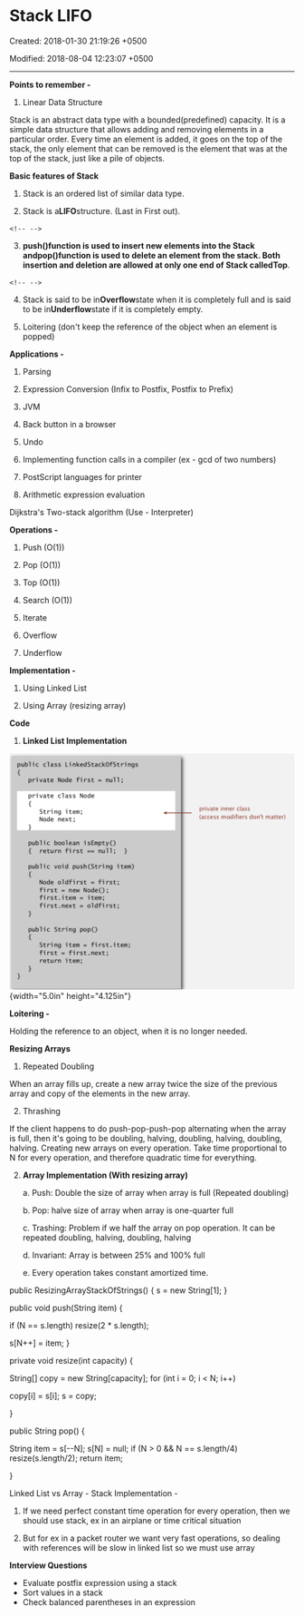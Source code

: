# Stack LIFO

Created: 2018-01-30 21:19:26 +0500

Modified: 2018-08-04 12:23:07 +0500

---

**Points to remember -**

1.  Linear Data Structure



Stack is an abstract data type with a bounded(predefined) capacity. It is a simple data structure that allows adding and removing elements in a particular order. Every time an element is added, it goes on the top of the stack, the only element that can be removed is the element that was at the top of the stack, just like a pile of objects.



**Basic features of Stack**

1.  Stack is an ordered list of similar data type.

2.  Stack is a**LIFO**structure. (Last in First out).

```{=html}
<!-- -->
```
3.  **push()**function is used to insert new elements into the Stack and**pop()**function is used to delete an element from the stack. Both insertion and deletion are allowed at only one end of Stack called**Top**.

```{=html}
<!-- -->
```
4.  Stack is said to be in**Overflow**state when it is completely full and is said to be in**Underflow**state if it is completely empty.

5.  Loitering (don't keep the reference of the object when an element is popped)



**Applications -**

1.  Parsing

2.  Expression Conversion (Infix to Postfix, Postfix to Prefix)

3.  JVM

4.  Back button in a browser

5.  Undo

6.  Implementing function calls in a compiler (ex - gcd of two numbers)

7.  PostScript languages for printer

8.  Arithmetic expression evaluation

Dijkstra's Two-stack algorithm (Use - Interpreter)



**Operations -**

1.  Push (O(1))

2.  Pop (O(1))

3.  Top (O(1))

4.  Search (O(1))

5.  Iterate

6.  Overflow

7.  Underflow



**Implementation -**

1.  Using Linked List

2.  Using Array (resizing array)



**Code**

1.  **Linked List Implementation**



![public class Li nkedStack0fStrings pri vate Node fi rst = null; pri vate class Node String item; Node next; public boolean isEmpty() { return fi rst null; public void push (String item) Node oldfi rst = fi rst; first = new Node() ; fi rst. item = item; fi rst.next = 01 dfi rst; public String pop() String item = first. item; fi rst = first. next; return item; private inner class (access modifiers don't matter) ](media/Stack-LIFO-image1.png){width="5.0in" height="4.125in"}



**Loitering -**

Holding the reference to an object, when it is no longer needed.



**Resizing Arrays**

1.  Repeated Doubling

When an array fills up, create a new array twice the size of the previous array and copy of the elements in the new array.

2.  Thrashing

If the client happens to do push-pop-push-pop alternating when the array is full, then it's going to be doubling, halving, doubling, halving, doubling, halving. Creating new arrays on every operation. Take time proportional to N for every operation, and therefore quadratic time for everything.



2.  **Array Implementation (With resizing array)**

    a.  Push: Double the size of array when array is full (Repeated doubling)

    b.  Pop: halve size of array when array is one-quarter full

    c.  Trashing: Problem if we half the array on pop operation. It can be repeated doubling, halving, doubling, halving

    d.  Invariant: Array is between 25% and 100% full

    e.  Every operation takes constant amortized time.



public ResizingArrayStackOfStrings()
{ s = new String[1]; }

public void push(String item)
{

if (N == s.length) resize(2 * s.length);

s[N++] = item;
}

private void resize(int capacity)
{

String[] copy = new String[capacity];
for (int i = 0; i < N; i++)

copy[i] = s[i];
s = copy;

}



public String pop()
{

String item = s[--N];
s[N] = null;
if (N > 0 && N == s.length/4) resize(s.length/2);
return item;

}





Linked List vs Array - Stack Implementation -

1.  If we need perfect constant time operation for every operation, then we should use stack, ex in an airplane or time critical situation

2.  But for ex in a packet router we want very fast operations, so dealing with references will be slow in linked list so we must use array



**Interview Questions**
-   Evaluate postfix expression using a stack
-   Sort values in a stack
-   Check balanced parentheses in an expression

